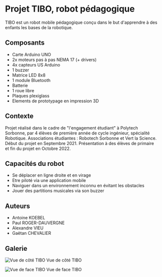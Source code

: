 # Projet TIBO, robot pédagogique

TIBO est un robot mobile pédagogique conçu dans le but d'apprendre à des enfants les bases de la robotique.

## Composants

- Carte Arduino UNO
- 2x moteurs pas à pas NEMA 17 (+ drivers)
- 4x capteurs US Arduino
- 1 buzzer
- Matrice LED 8x8
- 1 module Bluetooth
- Batterie
- 1 roue libre
- Plaques plexiglass
- Elements de prototypage en impression 3D

## Contexte

Projet réalisé dans le cadre de "l'engagement étudiant" à Polytech Sorbonne, par 4 élèves de première année de cycle ingénieur, spécialité Robotique.
Associations étudiantes : Robotech Sorbonne et Vert la Science.
Début du projet en Septembre 2021.
Présentation à des élèves de primaire et fin du projet en Octobre 2022.

## Capacités du robot
- Se déplacer en ligne droite et en virage
- Etre piloté via une application mobile
- Naviguer dans un environnement inconnu en évitant les obstacles
- Jouer des partitions musicales via son buzzer

## Auteurs
- Antoine KOEBEL
- Paul ROGER-DAUVERGNE
- Alexandre VIEU
- Gaëtan CHEVALIER

## Galerie

![Vue de côté TIBO](Photos/IMG_2112.png)
Vue de côté TIBO

![Vue de face TIBO](Photos/IMG_2114.png)
Vue de face TIBO
